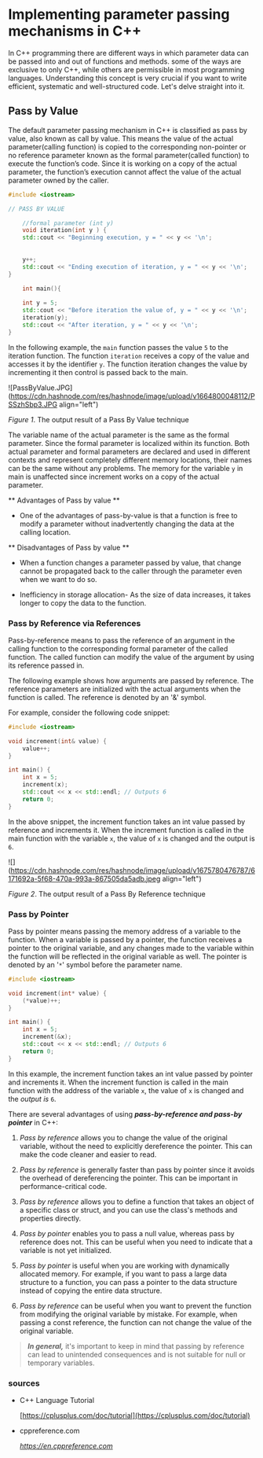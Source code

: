 # Implementing parameter passing mechanisms in C++

In C++ programming there are different ways in which parameter data can be passed into and out of functions and methods. some of the ways are exclusive to only C++, while others are permissible in most programming languages. Understanding this concept is very crucial if you want to write efficient, systematic and well-structured code. Let's delve straight into it.

## Pass by Value

The default parameter passing mechanism in C++ is classified as pass by value, also known as call by value. This means the value of the actual parameter(calling function) is copied to the corresponding non-pointer or no reference parameter known as the formal parameter(called function) to execute the function’s code. Since it is working on a copy of the actual parameter, the function’s execution cannot affect the value of the actual parameter owned by the caller.

```cpp
#include <iostream>

// PASS BY VALUE

	//formal parameter (int y)
	void iteration(int y ) {
	std::cout << "Beginning execution, y = " << y << '\n';
	
	
	y++;
	std::cout << "Ending execution of iteration, y = " << y << '\n';
}

	int main(){
		
	int y = 5;
	std::cout << "Before iteration the value of, y = " << y << '\n';
	iteration(y);
	std::cout << "After iteration, y = " << y << '\n';
}
```

In the following example, the `main` function passes the value `5` to the iteration function. The function `iteration` receives a copy of the value and accesses it by the identifier `y`. The function iteration changes the value by incrementing it then control is passed back to the main.

![PassByValue.JPG](https://cdn.hashnode.com/res/hashnode/image/upload/v1664800048112/PSSzhSbp3.JPG align="left")

*Figure 1*. The output result of a Pass By Value technique

The variable name of the actual parameter is the same as the formal parameter. Since the formal parameter is localized within its function. Both actual parameter and formal parameters are declared and used in different contexts and represent completely different memory locations, their names can be the same without any problems. The memory for the variable `y` in main is unaffected since increment works on a copy of the actual parameter.

 ** Advantages of Pass by value **

* One of the advantages of pass-by-value is that a function is free to modify a parameter without inadvertently changing the data at the calling location.
    

** Disadvantages of Pass by value **

* When a function changes a parameter passed by value, that change cannot be propagated back to the caller through the parameter even when we want to do so.
    
* Inefficiency in storage allocation- As the size of data increases, it takes longer to copy the data to the function.
    

### Pass by Reference via References

Pass-by-reference means to pass the reference of an argument in the calling function to the corresponding formal parameter of the called function. The called function can modify the value of the argument by using its reference passed in.

The following example shows how arguments are passed by reference. The reference parameters are initialized with the actual arguments when the function is called. The reference is denoted by an '&' symbol.

For example, consider the following code snippet:

```cpp
#include <iostream>

void increment(int& value) {
    value++;
}

int main() {
    int x = 5;
    increment(x);
    std::cout << x << std::endl; // Outputs 6
    return 0;
}
```

In the above snippet, the increment function takes an int value passed by reference and increments it. When the increment function is called in the main function with the variable `x`, the value of `x` is changed and the output is `6`.

![](https://cdn.hashnode.com/res/hashnode/image/upload/v1675780476787/6171692a-5f68-470a-993a-867505da5adb.jpeg align="left")

*Figure 2*. The output result of a Pass By Reference technique

### **Pass by Pointer**

Pass by pointer means passing the memory address of a variable to the function. When a variable is passed by a pointer, the function receives a pointer to the original variable, and any changes made to the variable within the function will be reflected in the original variable as well. The pointer is denoted by an '`*`' symbol before the parameter name.

```cpp
#include <iostream>

void increment(int* value) {
    (*value)++;
}

int main() {
    int x = 5;
    increment(&x);
    std::cout << x << std::endl; // Outputs 6
    return 0;
}
```

In this example, the increment function takes an int value passed by pointer and increments it. When the increment function is called in the main function with the address of the variable `x`, the value of `x` is changed and the *output is* `6`.

There are several advantages of using ***pass-by-reference and pass-by pointer*** in C++:

1. *Pass by reference* allows you to change the value of the original variable, without the need to explicitly dereference the pointer. This can make the code cleaner and easier to read.
    
2. *Pass by reference* is generally faster than pass by pointer since it avoids the overhead of dereferencing the pointer. This can be important in performance-critical code.
    
3. *Pass by reference* allows you to define a function that takes an object of a specific class or struct, and you can use the class's methods and properties directly.
    
4. *Pass by pointer* enables you to pass a null value, whereas pass by reference does not. This can be useful when you need to indicate that a variable is not yet initialized.
    
5. *Pass by pointer* is useful when you are working with dynamically allocated memory. For example, if you want to pass a large data structure to a function, you can pass a pointer to the data structure instead of copying the entire data structure.
    
6. *Pass by reference* can be useful when you want to prevent the function from modifying the original variable by mistake. For example, when passing a const reference, the function can not change the value of the original variable.
    

> ***In general,*** it's important to keep in mind that passing by reference can lead to unintended consequences and is not suitable for null or temporary variables.

### sources

- C++ Language Tutorial
    
    [https://cplusplus.com/doc/tutorial](https://cplusplus.com/doc/tutorial)
    
- cppreference.com
    
    [<cite>https://en.cppreference.com</cite>](https://en.cppreference.com)